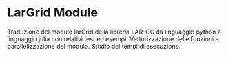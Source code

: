 # LarGrid Module
Traduzione del modulo larGrid della libreria LAR-CC da linguaggio python a linguaggio julia con relativi test ed esempi.
Vettorizzazione delle funzioni e parallelizzazione del modulo. Studio dei tempi di esecuzione.
